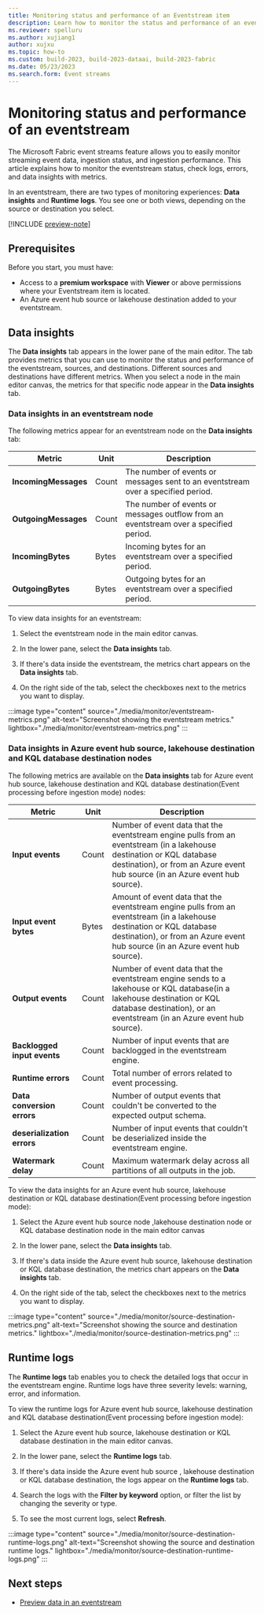 ```yaml
---
title: Monitoring status and performance of an Eventstream item
description: Learn how to monitor the status and performance of an eventstream.
ms.reviewer: spelluru
ms.author: xujiang1
author: xujxu
ms.topic: how-to
ms.custom: build-2023, build-2023-dataai, build-2023-fabric
ms.date: 05/23/2023
ms.search.form: Event streams
---
```


# Monitoring status and performance of an eventstream

The Microsoft Fabric event streams feature allows you to easily monitor streaming event data, ingestion status, and ingestion performance. This article explains how to monitor the eventstream status, check logs, errors, and data insights with metrics.

In an eventstream, there are two types of monitoring experiences: **Data insights** and **Runtime logs**. You see one or both views, depending on the source or destination you select.

[!INCLUDE [preview-note](../../includes/preview-note.md)]

## Prerequisites

Before you start, you must have:

- Access to a **premium workspace** with **Viewer** or above permissions where your Eventstream item is located.
- An Azure event hub source or lakehouse destination added to your eventstream.

## Data insights

The **Data insights** tab appears in the lower pane of the main editor. The tab provides metrics that you can use to monitor the status and performance of the eventstream, sources, and destinations. Different sources and destinations have different metrics. When you select a node in the main editor canvas, the metrics for that specific node appear in the **Data insights** tab.

### Data insights in an eventstream node

The following metrics appear for an eventstream node on the **Data insights** tab:

| Metric | Unit | Description |
|--|--|--|
| **IncomingMessages** | Count | The number of events or messages sent to an eventstream over a specified period. |
| **OutgoingMessages** | Count | The number of events or messages outflow from an eventstream over a specified period. |
| **IncomingBytes** | Bytes | Incoming bytes for an eventstream over a specified period. |
| **OutgoingBytes** | Bytes | Outgoing bytes for an eventstream over a specified period. |

To view data insights for an eventstream:

1. Select the eventstream node in the main editor canvas.

1. In the lower pane, select the **Data insights** tab.

1. If there's data inside the eventstream, the metrics chart appears on the **Data insights** tab.

1. On the right side of the tab, select the checkboxes next to the metrics you want to display.

:::image type="content" source="./media/monitor/eventstream-metrics.png" alt-text="Screenshot showing the eventstream metrics." lightbox="./media/monitor/eventstream-metrics.png" :::

### Data insights in Azure event hub source, lakehouse destination and KQL database destination nodes

The following metrics are available on the **Data insights** tab for Azure event hub source, lakehouse destination and KQL database destination(Event processing before ingestion mode) nodes:

| Metric | Unit | Description |
|--|--|--|
| **Input events** | Count | Number of event data that the eventstream engine pulls from an eventstream (in a lakehouse destination or KQL database destination), or from an Azure event hub source (in an Azure event hub source). |
| **Input event bytes** | Bytes | Amount of event data that the eventstream engine pulls from an eventstream (in a lakehouse destination or KQL database destination), or from an Azure event hub source (in an Azure event hub source). |
| **Output events** | Count | Number of event data that the eventstream engine sends to a lakehouse or KQL database(in a lakehouse destination or KQL database destination),  or an eventstream (in an Azure event hub source). |
| **Backlogged input events** | Count | Number of input events that are backlogged in the eventstream engine. |
| **Runtime errors** | Count | Total number of errors related to event processing. |
| **Data conversion errors** | Count | Number of output events that couldn't be converted to the expected output schema. |
| **deserialization errors** | Count | Number of input events that couldn't be deserialized inside the eventstream engine. |
| **Watermark delay** | Count | Maximum watermark delay across all partitions of all outputs in the job. |

To view the data insights for an Azure event hub source, lakehouse destination or KQL database destination(Event processing before ingestion mode):

1. Select the Azure event hub source node ,lakehouse destination node or KQL database destination node in the main editor canvas

2. In the lower pane, select the **Data insights** tab.

3. If there's data inside the Azure event hub source, lakehouse destination or KQL database destination, the metrics chart appears on the **Data insights** tab.

4. On the right side of the tab, select the checkboxes next to the metrics you want to display.

:::image type="content" source="./media/monitor/source-destination-metrics.png" alt-text="Screenshot showing the source and destination metrics." lightbox="./media/monitor/source-destination-metrics.png" :::

## Runtime logs

The **Runtime logs** tab enables you to check the detailed logs that occur in the eventstream engine. Runtime logs have three severity levels: warning, error, and information.

To view the runtime logs for Azure event hub source, lakehouse destination and KQL database destination(Event processing before ingestion mode):

1. Select the Azure event hub source, lakehouse destination or KQL database destination in the main editor canvas.

2. In the lower pane, select the **Runtime logs** tab.

3. If there's data inside the Azure event hub source , lakehouse destination or KQL database destination, the logs appear on the **Runtime logs** tab.

4. Search the logs with the **Filter by keyword** option, or filter the list by changing the severity or type.

5. To see the most current logs, select **Refresh**.

:::image type="content" source="./media/monitor/source-destination-runtime-logs.png" alt-text="Screenshot showing the source and destination runtime logs." lightbox="./media/monitor/source-destination-runtime-logs.png" :::

## Next steps

- [Preview data in an eventstream](./preview-data.md)
